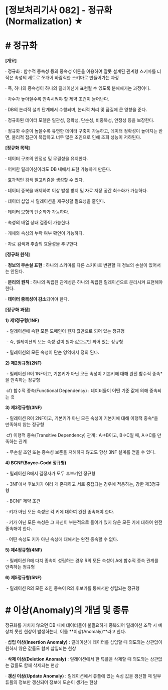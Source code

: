 

# [정보처리기사 082] - 정규화(Normalization) ★



# **# 정규화**

**[개요]**

· 정규화 : 함수적 종속성 등의 종속성 이론을 이용하여 잘못 설계된 관계형 스키마를 더 작은 속성의 세트로 쪼개어 바람직한 스키마로 만들어가는 과정

· 즉, 하나의 종속성이 하나의 릴레이션에 표현될 수 있도록 분해해가는 과정이다.

· 차수가 높아질수록 만족시켜야 할 제약 조건이 늘어난다.

· DB의 논리적 설계 단계에서 수행되며, 논리적 처리 및 품질에 큰 영향을 준다.

· 정규화된 데이터 모델은 일관성, 정확성, 단순성, 비중복성, 안정성 등을 보장한다.

· 정규화 수준이 높을수록 유연한 데이터 구축이 가능하고, 데이터 정확성이 높아지는 반면, 물리적 접근이 복잡하고 너무 많은 조인으로 인해 조회 성능이 저하된다.



**[정규화 목적]**

· 데이터 구조의 안정성 및 무결성을 유지한다.

· 어떠한 릴레이션이라도 DB 내에서 표현 가능하게 만든다.

· 효과적인 검색 알고리즘을 생성할 수 있다.

· 데이터 중복을 배제하여 이상 발생 방지 및 자료 저장 공간 최소화가 가능하다.

· 데이터 삽입 시 릴레이션을 재구성할 필요성을 줄인다.

· 데이터 모형의 단순화가 가능하다.

· 속성의 배열 상태 검증이 가능한다.

· 개체와 속성의 누락 여부 확인이 가능하다.

· 자료 검색과 추출의 효율성을 추구한다.



**[정규화 원칙]**

· **정보의 무손실 표현** : 하나의 스키마를 다른 스키마로 변환할 때 정보의 손실이 있어서는 안된다.

· **분리의** **원칙** : 하나의 독립된 관계성은 하나의 독립된 릴레이션으로 분리시켜 표현해야 한다.

· **데이터 중복성이 감소**되어야 한다.



**[정규화 과정]**

**1) 제1정규형(1NF)**

​    \- 릴레이션에 속한 모든 도메인이 원자 값만으로 되어 있는 정규형

​    \- 즉, 릴레이션의 모든 속성 값이 원자 값으로만 되어 있는 정규형

​    \- 릴레이션의 모든 속성이 단순 영역에서 정의 된다.

**2) 제2정규형(2NF)**

​    \- 릴레이션 R이 1NF이고, 기본키가 아닌 모든 속성이 기본키에 대해 완전 함수적 종속*을 만족하는 정규형

​        cf) 함수적 종속(Functional Dependency) : 데이터들이 어떤 기준 값에 의해 중속되는 것

**3) 제3정규형(3NF)**

​    \- 릴레이션 R이 2NF이고, 기본키가 아닌 모든 속성이 기본키에 대해 이행적 종속*을 만족하지 않는 정규형

​        cf) 이행적 종속(Transitive Dependency) 관계 : A→B이고, B→C일 때, A→C를 만족하는 관계

​    \- 무손실 조인 또는 종속성 보존을 저해하지 않고도 항상 3NF 설계를 얻을 수 있다.

**4) BCNF(Boyce-Codd 정규형)**

​    \- 릴레이션 R에서 결정자가 모두 후보키인 정규형

​    \- 3NF에서 후보키가 여러 개 존재하고 서로 중첩되는 경우에 적용하는, 강한 제3정규형

​    \- BCNF 제약 조건

​        · 키가 아닌 모든 속성은 각 키에 대하여 완전 종속해야 한다.

​        · 키가 아닌 모든 속성은 그 자신이 부분적으로 들어가 있지 않은 모든 키에 대하여 완전 종속해야 한다.

​        · 어떤 속성도 키가 아닌 속성에 대해서는 완전 종속할 수 없다.

**5) 제4정규형(4NF)**

​    \- 릴레이션 R에 다치 종속이 성립하는 경우 R의 모든 속성이 A에 함수적 종속 관계를 만족하는 정규형

**6) 제5정규형(5NF)**

​    \- 릴레이션 R의 모든 조인 종속이 R의 후보키를 통해서만 성립되는 정규형



# **# 이상(Anomaly)의 개념 및 종류**

정규화를 거치지 않으면 DB 내에 데이터들이 불필요하게 중복되어 릴레이션 조작 시 예상치 못한 현상이 발생하는데, 이를 **이상(Anomaly)**라고 한다.



· **삽입 이상(Insertion  Anomaly)** : 릴레이션에 데이터를 삽입할 때 의도와는 상관없이 원하지 않은 값들도 함께 삽입되는 현상

· **삭제 이상(Deletion  Anomaly)** : 릴레이션에서 한 튜플을 삭제할 때 의도와는 상관없는 값들도 함께 삭제되는 현상

· **갱신 이상(Update  Anomaly)** : 릴레이션에서 튜플에 있는 속성 값을 갱신할 때 일부 튜플의 정보만 갱신되어 정보에 모순이 생기는 현상